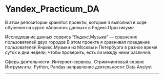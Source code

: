 # Yandex_Practicum_DA
В этом репозитории хранятся проекты, которые я выполнил в ходе обучения на курсе «Аналитик данных» в Яндекс.Практикуме

Исследование данных сервиса “Яндекс.Музыка” — сравнение пользователей двух городов
В этом проекте я сравнивал поведение пользователей Яндекс.Музыки из Москвы и Петербурга в разное время суток и дни недели, чтобы проверить, есть ли между ними различия.

Сферы деятельности: Интернет-сервисы, Стримминговый сервис
Интрументы: Python, Pandas
направление деятельности: Data Analyst

---------------

